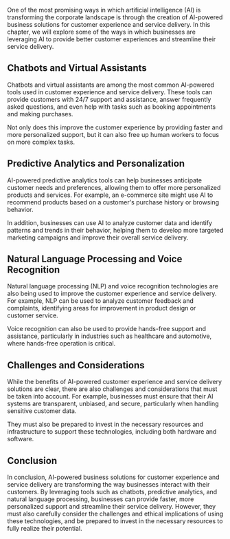 
One of the most promising ways in which artificial intelligence (AI) is transforming the corporate landscape is through the creation of AI-powered business solutions for customer experience and service delivery. In this chapter, we will explore some of the ways in which businesses are leveraging AI to provide better customer experiences and streamline their service delivery.

Chatbots and Virtual Assistants
-------------------------------

Chatbots and virtual assistants are among the most common AI-powered tools used in customer experience and service delivery. These tools can provide customers with 24/7 support and assistance, answer frequently asked questions, and even help with tasks such as booking appointments and making purchases.

Not only does this improve the customer experience by providing faster and more personalized support, but it can also free up human workers to focus on more complex tasks.

Predictive Analytics and Personalization
----------------------------------------

AI-powered predictive analytics tools can help businesses anticipate customer needs and preferences, allowing them to offer more personalized products and services. For example, an e-commerce site might use AI to recommend products based on a customer's purchase history or browsing behavior.

In addition, businesses can use AI to analyze customer data and identify patterns and trends in their behavior, helping them to develop more targeted marketing campaigns and improve their overall service delivery.

Natural Language Processing and Voice Recognition
-------------------------------------------------

Natural language processing (NLP) and voice recognition technologies are also being used to improve the customer experience and service delivery. For example, NLP can be used to analyze customer feedback and complaints, identifying areas for improvement in product design or customer service.

Voice recognition can also be used to provide hands-free support and assistance, particularly in industries such as healthcare and automotive, where hands-free operation is critical.

Challenges and Considerations
-----------------------------

While the benefits of AI-powered customer experience and service delivery solutions are clear, there are also challenges and considerations that must be taken into account. For example, businesses must ensure that their AI systems are transparent, unbiased, and secure, particularly when handling sensitive customer data.

They must also be prepared to invest in the necessary resources and infrastructure to support these technologies, including both hardware and software.

Conclusion
----------

In conclusion, AI-powered business solutions for customer experience and service delivery are transforming the way businesses interact with their customers. By leveraging tools such as chatbots, predictive analytics, and natural language processing, businesses can provide faster, more personalized support and streamline their service delivery. However, they must also carefully consider the challenges and ethical implications of using these technologies, and be prepared to invest in the necessary resources to fully realize their potential.
